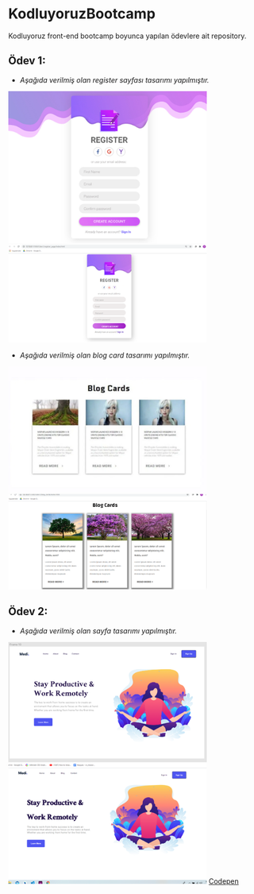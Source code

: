 # KodluyoruzBootcamp
Kodluyoruz front-end bootcamp boyunca yapılan ödevlere ait repository.

## Ödev 1:

- *Aşağıda verilmiş olan register sayfası tasarımı yapılmıştır.*

<p >
  <img src="https://github.com/ummuhan/KodluyoruzBootcamp/blob/main/ekran_goruntuleri/register_page.png" width="400" alt="accessibility text">
  <img src="https://github.com/ummuhan/KodluyoruzBootcamp/blob/main/ekran_goruntuleri/my_register_page.png" width="400" alt="accessibility text">

</p> 

- *Aşağıda verilmiş olan blog card tasarımı yapılmıştır.*

<p >
  <img src="https://github.com/ummuhan/KodluyoruzBootcamp/blob/main/ekran_goruntuleri/blog_cards.png" width="400" alt="accessibility text">
  <img src="https://github.com/ummuhan/KodluyoruzBootcamp/blob/main/ekran_goruntuleri/my_blog_cards.png" width="400" alt="accessibility text">

</p>

## Ödev 2:

- *Aşağıda verilmiş olan sayfa tasarımı yapılmıştır.*

<p >
  <img src="https://github.com/ummuhan/KodluyoruzBootcamp/blob/main/ekran_goruntuleri/odev3.png" width="400" alt="accessibility text">
  <img src="https://github.com/ummuhan/KodluyoruzBootcamp/blob/main/ekran_goruntuleri/odev3_design.png" width="400" alt="accessibility text">
  <a href=" https://codepen.io/ummuhan-the-sans/pen/eYdeyKB" > Codepen</a>

</p>

